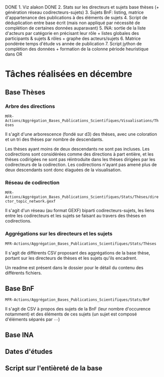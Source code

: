 DONE 1. Viz alakon
DONE 2. Stats sur les directeurs et sujets base thèses (+ génération réseau codirecteurs-sujets)
3. Sujets BnF: listing, matrice d'appartenance des publications à des éléments de sujets
4. Script de déduplication entre base écrit (mais non appliqué par nécessité de complétion de certaines données auparavant)
5. INA: sortie de la liste d'acteurs par catégorie en précisant leur rôle + listes globales des participants & sujets & rôles + graphe des acteurs/sujets
6. Matrice pondérée temps d'étude vs année de publication
7. Script jython de complétion des données + formation de la colonne période heuristique dans OR

# Tâches réalisées en décembre

## Base Thèses

### Arbre des directions

`MFR-Actions/Aggrégation_Bases_Publications_Scientifiques/Visualisations/Thèses`

Il s'agit d'une arborescence (fondé sur d3) des thèses, avec une coloration
et un tri des thèses par nombre de descendants.

Les thèses ayant moins de deux descendants ne sont pas incluses.
Les codirections sont considérées comme des directions à part entière,
et les thèses codirigées ne sont pas réintroduite dans les thèses dirigées
par les codirecteurs de la codirection.
Les codirections n'ayant pas amené plus de deux descendants sont donc élaguées
de la visualisation.

### Réseau de codirection

`MFR-Actions/Aggrégation_Bases_Publications_Scientifiques/Stats/Thèses/director_topic_network.gexf`

Il s'agit d'un réseau (au format GEXF) biparti codirecteurs-sujets, les liens
entre les codirecteurs et les sujets se faisant au travers des thèses en codirections.

### Aggrégations sur les directeurs et les sujets

`MFR-Actions/Aggrégation_Bases_Publications_Scientifiques/Stats/Thèses`

Il s'agit de différents CSV proposant des aggrégations de la base thèse,
portant sur les directeurs de thèses et les sujets qu'ils encadrent.

Un readme est présent dans le dossier pour le détail du contenu des différents fichiers.

## Base BnF

`MFR-Actions/Aggrégation_Bases_Publications_Scientifiques/Stats/BnF`

Il s'agit de CSV à propos des sujets de la BnF (leur nombre d'occurence notamment)
et des éléments de ces sujets (un sujet est composé d'éléments séparés par `--`)

## Base INA

## Dates d'études

## Script sur l'entièreté de la base